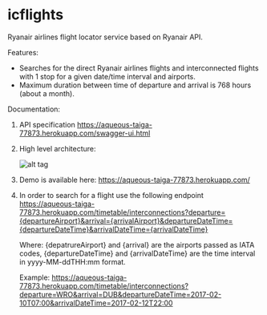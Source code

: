 # icflights
Ryanair airlines flight locator service based on Ryanair API.

Features:
  - Searches for the direct Ryanair airlines flights and interconnected flights with 1 stop for a given date/time interval and airports.
  - Maximum duration between time of departure and arrival is 768 hours (about a month).

Documentation:
1. API specification https://aqueous-taiga-77873.herokuapp.com/swagger-ui.html
2. High level architecture: 

    ![alt tag](http://www.zamkovyi.name/files/ICFlights.png)
    
3. Demo is available here: https://aqueous-taiga-77873.herokuapp.com/
4. In order to search for a flight use the following endpoint https://aqueous-taiga-77873.herokuapp.com/timetable/interconnections?departure={departureAirport}&arrival={arrivalAirport}&departureDateTime={departureDateTime}&arrivalDateTime={arrivalDateTime}
    
    Where: {depatrureAirport} and  {arrival} are the airports passed as IATA codes,
           {departureDateTime} and {arrivalDateTime} are the time interval in yyyy-MM-ddTHH:mm format.
    
    Example: https://aqueous-taiga-77873.herokuapp.com/timetable/interconnections?departure=WRO&arrival=DUB&departureDateTime=2017-02-10T07:00&arrivalDateTime=2017-02-12T22:00 
